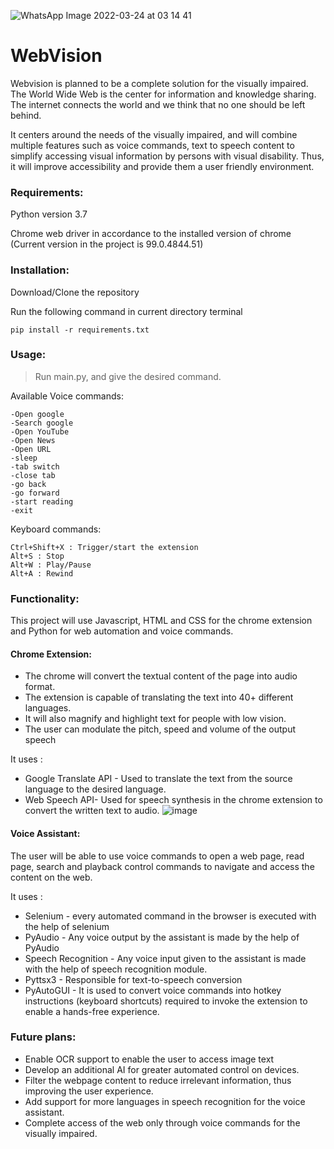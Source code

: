 
![WhatsApp Image 2022-03-24 at 03 14 41](https://user-images.githubusercontent.com/81071871/159801043-ef878b3a-378a-4483-a118-bac39f760e17.jpeg)

# WebVision

Webvision is planned to be a complete solution for the visually impaired. The World Wide Web is the center for information and knowledge sharing. The internet connects the world and we think that no one should be left behind.

It centers around the needs of the visually impaired, and will combine multiple features such as voice commands, text to speech content to simplify accessing visual information by persons with visual disability. Thus, it will improve accessibility and provide them a user friendly environment.


### Requirements:
Python version 3.7

Chrome web driver in accordance to the installed version of chrome (Current version in the project is 99.0.4844.51)

### Installation:
Download/Clone the repository 

Run the following command in current directory terminal

```pip install -r requirements.txt```


### Usage:


> Run main.py, and give the desired command.

Available Voice commands:
```
-Open google
-Search google
-Open YouTube
-Open News
-Open URL
-sleep
-tab switch
-close tab
-go back
-go forward
-start reading
-exit
```

Keyboard commands:
```
Ctrl+Shift+X : Trigger/start the extension
Alt+S : Stop
Alt+W : Play/Pause
Alt+A : Rewind
```

### Functionality:
This project will use Javascript, HTML and CSS for the chrome extension and Python for web automation and voice commands.

#### Chrome Extension:
* The chrome will convert the textual content of the page into audio format.
* The extension is capable of translating the text into 40+ different languages.
* It will also magnify and highlight text for people with low vision.
* The user can modulate the pitch, speed and volume of the output speech 

It uses : 
* Google Translate API - Used to translate the text from the source language to the desired language.
* Web Speech API- Used for speech synthesis in the chrome extension to convert the written text to audio.
![image](https://user-images.githubusercontent.com/81071871/159798979-f5535251-34ca-4d7f-8f8d-91cbc9fcc5bd.png)
#### Voice Assistant:
The user will be able to use voice commands to open a web page, read page, search and playback control commands to navigate and access the content on the web.

It uses : 
* Selenium - every automated command in the browser is executed with the help of selenium
* PyAudio - Any voice output by the assistant is made by the help of PyAudio
* Speech Recognition - Any voice input given to the assistant is made with the help of speech recognition module.
* Pyttsx3 - Responsible for text-to-speech conversion
* PyAutoGUI - It is used to convert voice commands into hotkey instructions (keyboard shortcuts) required to invoke the extension to enable a hands-free experience.
  
  

### Future plans:

* Enable OCR support to enable the user to access image text
* Develop an additional AI for greater automated control on devices.
* Filter the webpage content to reduce irrelevant information, thus improving the user experience.
* Add support for more languages in speech recognition for the voice assistant.
* Complete access of the web only through voice commands for the visually impaired.
